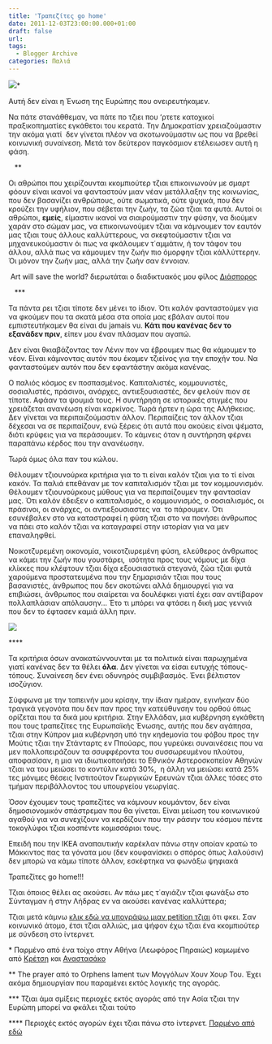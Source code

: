 ```yaml
---
title: 'Τραπεζίτες go home'
date: 2011-12-03T23:00:00.000+01:00
draft: false
url: 
tags:
  - Blogger Archive
categories: Παλιά
---
```


[![](https://blogger.googleusercontent.com/img/b/R29vZ2xl/AVvXsEjfrSDe69JsmL3E9E4jTGyWdZ9cLA8L8xphR-c_EhI9MI_ebX-XAIA8tZWLEzJsYMW5MJzqrSi4aj5kPcFeayHXfkfsqr6GNe7ZIW4bKmwWZ9-AwkSpCt3UHV4MDALqj6ahJ2oPl-2DdRc/s640/Capture+d%25E2%2580%2599e%25CC%2581cran+2011-12-03+a%25CC%2580+20.49.47.png)](https://blogger.googleusercontent.com/img/b/R29vZ2xl/AVvXsEjfrSDe69JsmL3E9E4jTGyWdZ9cLA8L8xphR-c_EhI9MI_ebX-XAIA8tZWLEzJsYMW5MJzqrSi4aj5kPcFeayHXfkfsqr6GNe7ZIW4bKmwWZ9-AwkSpCt3UHV4MDALqj6ahJ2oPl-2DdRc/s1600/Capture+d%25E2%2580%2599e%25CC%2581cran+2011-12-03+a%25CC%2580+20.49.47.png)\*

  
Αυτή δεν είναι η Ένωση της Ευρώπης που ονειρευτήκαμεν.  
  
  
Να πάτε στανάθθεμαν, να πάτε πο τζιει που ‘ρτετε κατοχικοί πραξικοπηματίες εγκάθετοι του κερατά. Την Δημοκρατίαν χρειαζούμαστιν την ακόμα γιατί  δεν γίνεται πλέον να σκοτωνούμαστιν ως που να βρεθεί κοινωνική συναίνεση. Μετά τον δεύτερον παγκόσμιον ετέλειωσεν αυτή η φάση.  
  
  
   \*\*  
  
  
Οι αθρώποι που χειρίζουνται κκομπιούτερ τζιαι επικοινωνούν με σμαρτ φόουν είναι ικανοί να φανταστούν μιαν νέαν μετάλλαξην της κοινωνίας, που δεν βασανίζει ανθρώπους, ούτε σωματικά, ούτε ψυχικά, που δεν κρούζει την υφήλιον, που σέβεται την ζωήν, τα ζώα τζιαι τα φυτά. Αυτοί οι αθρώποι, **εμείς**, είμαστιν ικανοί να σιαιρούμαστιν την φύσην, να διούμεν χαράν στο σώμαν μας, να επικοινωνούμεν τζιαι να κάμνουμεν τον εαυτόν μας τζιαι τους άλλους καλλύττερους, να σκεφτούμαστιν τζιαι να μηχανευκούμαστιν όι πως να φκάλουμεν τ΄αμμάτιν, ή τον τάφον του άλλου, αλλά πως να κάμουμεν την ζωήν πιο όμορφην τζιαι κάλλύττερην. Όι μόνον την ζωήν μας, αλλά την ζωήν σαν έννοιαν.  
  
  
 Art will save the world? διερωτάται ο διαδικτυακός μου φίλος [Διάσπορος](http://diasporos.blogspot.com/)  
  
  
   \*\*\*  
  
  
Τα πάντα ρει τζιαι τίποτε δεν μένει το ίδιον. Ότι καλόν φανταστούμεν για να φκούμεν που τα σκατά μέσα στα οποία μας εβάλαν αυτοί που εμπιστευτήκαμεν θα είναι du jamais vu. **Κάτι που κανένας δεν το εξανάδεν πριν**, είπεν μου έναν πλάσμαν που αγαπώ.  
  
  
Δεν είναι θκιαβάζοντας τον Λένιν πον να έβρουμεν πως θα κάμουμεν το νέον. Είναι κάμνοντας αυτόν που έκαμεν τζιείνος για την εποχήν του. Να φανταστούμεν αυτόν που δεν εφαντάστην ακόμα κανένας.  
  
  
Ο παλιός κόσμος εν ποσπασμένος. Καπιταλιστές, κομμουνιστές, σοσιαλιστές, πράσινοι, ανάρχες, αντιεξουσιαστές, δεν φελούν πιον σε τίποτε. Αφάαν τα ψουμιά τους. Η συντήρηση σε ιστορικές στιγμές που χρειάζεται ανανέωση είναι καρκίνος. Τωρά ήρτεν η ώρα της Αλήθκειας. Δεν γίνεται να περιπαιζούμαστιν άλλον. Περιπαίζεις τον άλλον τζιαι δέχεσαι να σε περιπαίζουν, ενώ ξέρεις ότι αυτά που ακούεις είναι ψέματα, διότι κρύφεις για να περάσουμεν. Το κάμνεις όταν η συντήρηση φέρνει παραπάνω κέρδος που την ανανέωσην.  
  
  
Τωρά όμως όλα παν του κώλου.  
  
  
Θέλουμεν τζιουνούρκα κριτήρια για το τι είναι καλόν τζιαι για το τί είναι κακόν. Τα παλιά επεθάναν με τον καπιταλισμόν τζιαι με τον κομμουνισμόν. Θέλουμεν τζιουνούρκους μύθους για να περιπαίζουμεν την φαντασίαν μας. Ότι καλόν έδειξεν ο καπιταλισμός, ο κομμουνισμός, ο σοσιαλισμός, οι πράσινοι, οι ανάρχες, οι αντιεξουσιαστες να  το πάρουμεν. Ότι εσυνέβαλεν στο να καταστραφεί η φύση τζιαι στο να πονήσει άνθρωπος να πάει στο καλόν τζιαι να καταγραφεί στην ιστορίαν για να μεν επαναληφθεί.  
  
  
Νοικοτζυρεμένη οικονομία, νοικοτζιυρεμένη φύση, ελεύθερος άνθρωπος να κάμει την ζωήν που γουστάρει,  ισότητα προς τους νόμους με δίχα κλίκκες που κλέφτουν τζιαι δίχα εξουσιαστικά στεγανά, ζώα τζιαι φυτά χαρούμενα προστατευμένα που την ξημαρισιάν τζιαι που τους βασανιστές, άνθρωπος που δεν σκοτώνει αλλά δημιουργεί για να επιβιώσει, άνθρωπος που σιαίρεται να δουλέφκει γιατί έχει σαν αντίβαρον πολλαπλάσιαν απόλαυσην... Έτο τι μπόρει να φτάσει η δική μας γεννιά που δεν το έφτασεν καμιά άλλη πριν.  
  
  

[![](https://blogger.googleusercontent.com/img/b/R29vZ2xl/AVvXsEhD71BK0iOHeIY5KDrSqU4dLHGxgFZ5GKkQ8A5loLlTOEm6c99WgK5-GTA8NM1ReMfQCmRvPq7-IhwttY6_TZUzpqcdTa-_SNmBfjzx6hyaBKQhAhJJ1YATr2rcaZqa-2NdUJsSGXSOFAI/s320/naveva.jpg)](https://blogger.googleusercontent.com/img/b/R29vZ2xl/AVvXsEhD71BK0iOHeIY5KDrSqU4dLHGxgFZ5GKkQ8A5loLlTOEm6c99WgK5-GTA8NM1ReMfQCmRvPq7-IhwttY6_TZUzpqcdTa-_SNmBfjzx6hyaBKQhAhJJ1YATr2rcaZqa-2NdUJsSGXSOFAI/s1600/naveva.jpg)

\*\*\*\*

  

  

Τα κριτήρια όσων ανακατώννουνται με τα πολιτικά είναι παρωχημένα γιατί κανένας δεν τα θέλει **όλα**. Δεν γίνεται να είσαι ευτυχής τόπους-τόπους. Συναίνεση δεν ένει οδυνηρός συμβιβασμός. Ένει βέλτιστον ισοζύγιον.

  

Σύφφωνα με την ταπεινήν μου κρίσην, την ίδιαν ημέραν, εγινήκαν δύο τραγικά γεγονότα που δεν παν προς την κατεύθυνσην του ορθού όπως ορίζεται που τα δικά μου κριτήρια. Στην Ελλάδαν, μια κυβέρνηση εγκάθετη που τους tραπεζίτες της Ευρωπαϊκής Ένωσης, αυτής που δεν αγάπησα, τζιαι στην Κύπρον μια κυβέρνηση υπό την κηdeμονία του φόβου προς την Μούτις τζιαι την Στάνταρτς εν Ππούαρς, που γυρεύκει συναινέσεις που να μεν πολλοπειράζουν τα σσυφφέροντα του συσσωρευμένου πλούτου, αποφασίσαν, η μια να ιδιωτικοποιήσει το Εθνικόν Αστεροσκοπείον Αθηνών τζιαι να του μειώσει το κοντύλιν κατά 30%,  η άλλη να μειώσει κατά 25% τες μόνιμες θέσεις Ινστιτούτον Γεωργικών Ερευνών τζιαι άλλες τόσες στο τμήμαν περιβάλλοντος του υπουργείου γεωργίας. 

  

Όσον έχουμεν τους τραπεζίτες να κάμνουν κουμάντον, δεν είναι δημοσιονομικόν σπάστρεμαν που θα γίνεται. Είναι μείωση του κοινωνικού αγαθού για να συνεχίζουν να κερδίζουν που την ράσιην του κόσμου πέντε τοκογλύφοι τζιαι κοσπέντε κομισσάριοι τους.

  

Επειδή που την ΙΚΕΑ αναπαυτικήν καρέκλαν πάνω στην οποίαν κρατώ το Μάκκιντος πας τα γόνατα μου (δεν κουφανίσκει ο σπόρος όπως λαλούσιν) δεν μπορώ να κάμω τίποτε άλλον, εσκέφτηκα να φωνάξω ψηφιακά 

  

Τραπεζίτες go home!!!

  

Τζιαι όποιος θέλει ας ακούσει. Αν πάω μες τ΄αγιάζιν τζιαι φωνάξω στο Σύνταγμαν ή στην Λήδρας εν να ακούσει κανένας καλλύττερα;

  

Τζιαι μετά κάμνω [κλικ εδώ να υπογράψω μιαν petition τζιαι](http://www.gopetition.com/petitions/support-the-historic-national-observatory-of-athens.html) ότι φκει. Σαν κοινωνικό άτομο, έτσι τζιαι αλλιώς, μια ψήφον έχω τζιαι ένα κκομπιούτερ με σύνδεση στο ίντερνετ.

  

  

  

\* Παρμένο από ένα τοίχο στην Αθήνα (Λεωφόρος Πηραιώς) καμωμένο από [Κρέτση](http://www.kretsis.gr/) και [Αναστασάκο](http://www.m-anastasakos.com/) 

\*\* The prayer από το Orphens lament των Μογγόλων Χουν Χουρ Του. Έχει ακόμα δημιουργίαν που παραμένει εκτός λογικής της αγοράς.

\*\*\* Τζιαι άμα σμίξεις περιοχές εκτός αγοράς από την Ασία τζιαι την Ευρώπη μπορεί να φκάλει τζιαι τούτο 

\*\*\*\* Περιοχές εκτός αγορών έχει τζιαι πάνω στο ίντερνετ. [Παρμένο από εδώ](http://avidaviva.blogspot.com/)

